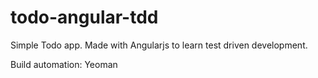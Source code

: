 todo-angular-tdd
================

Simple Todo app. Made with Angularjs to learn test driven development.

Build automation: Yeoman
